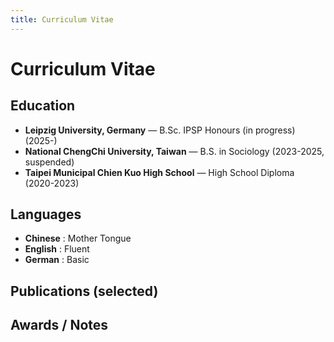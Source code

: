 ```yaml
---
title: Curriculum Vitae
---
```


# Curriculum Vitae

## Education
- **Leipzig University, Germany** — B.Sc. IPSP Honours (in progress) (2025-)
- **National ChengChi University, Taiwan** — B.S. in Sociology (2023-2025, suspended)
- **Taipei Municipal Chien Kuo High School** — High School Diploma (2020-2023)

## Languages
- **Chinese** : Mother Tongue
- **English** : Fluent
- **German** : Basic

## Publications (selected)

## Awards / Notes

